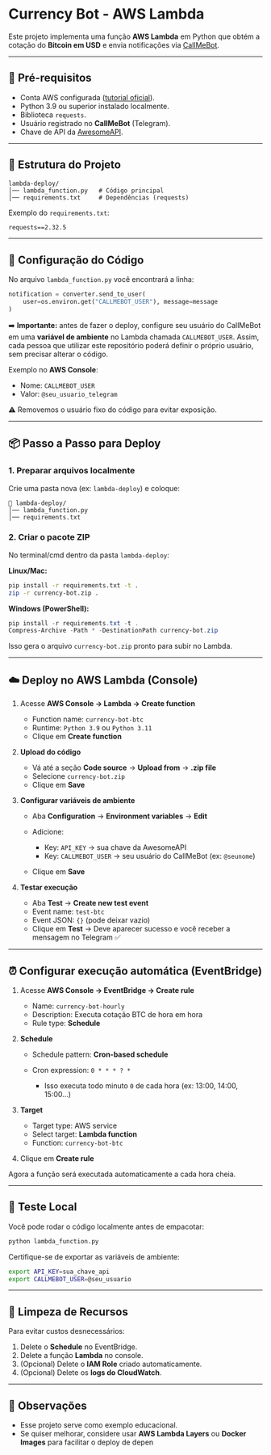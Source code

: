 # Currency Bot - AWS Lambda

Este projeto implementa uma função **AWS Lambda** em Python que obtém a cotação do **Bitcoin em USD** e envia notificações via [CallMeBot](https://www.callmebot.com/).

---

## 📌 Pré-requisitos

* Conta AWS configurada ([tutorial oficial](https://docs.aws.amazon.com/cli/latest/userguide/cli-configure-quickstart.html)).
* Python 3.9 ou superior instalado localmente.
* Biblioteca `requests`.
* Usuário registrado no **CallMeBot** (Telegram).
* Chave de API da [AwesomeAPI](https://docs.awesomeapi.com.br/api-de-moedas).

---

## 🚀 Estrutura do Projeto

```
lambda-deploy/
│── lambda_function.py   # Código principal
│── requirements.txt     # Dependências (requests)
```

Exemplo do `requirements.txt`:

```txt
requests==2.32.5
```

---

## 📝 Configuração do Código

No arquivo `lambda_function.py` você encontrará a linha:

```python
notification = converter.send_to_user(
    user=os.environ.get("CALLMEBOT_USER"), message=message
)
```

➡️ **Importante:** antes de fazer o deploy, configure seu usuário do CallMeBot em uma **variável de ambiente** no Lambda chamada `CALLMEBOT_USER`.
Assim, cada pessoa que utilizar este repositório poderá definir o próprio usuário, sem precisar alterar o código.

Exemplo no **AWS Console**:

* Nome: `CALLMEBOT_USER`
* Valor: `@seu_usuario_telegram`

⚠️ Removemos o usuário fixo do código para evitar exposição.

---

## 📦 Passo a Passo para Deploy

### 1. Preparar arquivos localmente

Crie uma pasta nova (ex: `lambda-deploy`) e coloque:

```
📁 lambda-deploy/
│── lambda_function.py
│── requirements.txt
```

### 2. Criar o pacote ZIP

No terminal/cmd dentro da pasta `lambda-deploy`:

**Linux/Mac:**

```bash
pip install -r requirements.txt -t .
zip -r currency-bot.zip .
```

**Windows (PowerShell):**

```powershell
pip install -r requirements.txt -t .
Compress-Archive -Path * -DestinationPath currency-bot.zip
```

Isso gera o arquivo `currency-bot.zip` pronto para subir no Lambda.

---

## ☁️ Deploy no AWS Lambda (Console)

1. Acesse **AWS Console → Lambda → Create function**

   * Function name: `currency-bot-btc`
   * Runtime: `Python 3.9` ou `Python 3.11`
   * Clique em **Create function**

2. **Upload do código**

   * Vá até a seção **Code source** → **Upload from** → **.zip file**
   * Selecione `currency-bot.zip`
   * Clique em **Save**

3. **Configurar variáveis de ambiente**

   * Aba **Configuration** → **Environment variables** → **Edit**
   * Adicione:

     * Key: `API_KEY` → sua chave da AwesomeAPI
     * Key: `CALLMEBOT_USER` → seu usuário do CallMeBot (ex: `@seunome`)
   * Clique em **Save**

4. **Testar execução**

   * Aba **Test** → **Create new test event**
   * Event name: `test-btc`
   * Event JSON: `{}` (pode deixar vazio)
   * Clique em **Test** → Deve aparecer sucesso e você receber a mensagem no Telegram ✅

---

## ⏰ Configurar execução automática (EventBridge)

1. Acesse **AWS Console → EventBridge → Create rule**

   * Name: `currency-bot-hourly`
   * Description: Executa cotação BTC de hora em hora
   * Rule type: **Schedule**

2. **Schedule**

   * Schedule pattern: **Cron-based schedule**
   * Cron expression: `0 * * * ? *`

     * Isso executa todo minuto `0` de cada hora (ex: 13:00, 14:00, 15:00...)

3. **Target**

   * Target type: AWS service
   * Select target: **Lambda function**
   * Function: `currency-bot-btc`

4. Clique em **Create rule**

Agora a função será executada automaticamente a cada hora cheia.

---

## 🧪 Teste Local

Você pode rodar o código localmente antes de empacotar:

```bash
python lambda_function.py
```

Certifique-se de exportar as variáveis de ambiente:

```bash
export API_KEY=sua_chave_api
export CALLMEBOT_USER=@seu_usuario
```

---

## 🧹 Limpeza de Recursos

Para evitar custos desnecessários:

1. Delete o **Schedule** no EventBridge.
2. Delete a função **Lambda** no console.
3. (Opcional) Delete o **IAM Role** criado automaticamente.
4. (Opcional) Delete os **logs do CloudWatch**.

---

## 📖 Observações

* Esse projeto serve como exemplo educacional.
* Se quiser melhorar, considere usar **AWS Lambda Layers** ou **Docker Images** para facilitar o deploy de depen
